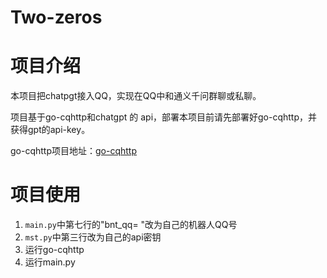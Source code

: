 # Two-zeros
# 项目介绍
本项目把chatpgt接入QQ，实现在QQ中和通义千问群聊或私聊。

项目基于go-cqhttp和chatgpt 的 api，部署本项目前请先部署好go-cqhttp，并获得gpt的api-key。

go-cqhttp项目地址：[go-cqhttp]([https://github.com/Mrs4s/go-cqhttp](https://github.com/huaren001/Two-zeros))


# 项目使用
1. ``main.py``中第七行的"bnt_qq=  "改为自己的机器人QQ号
2. ``mst.py``中第三行改为自己的api密钥
3. 运行go-cqhttp
4. 运行main.py
